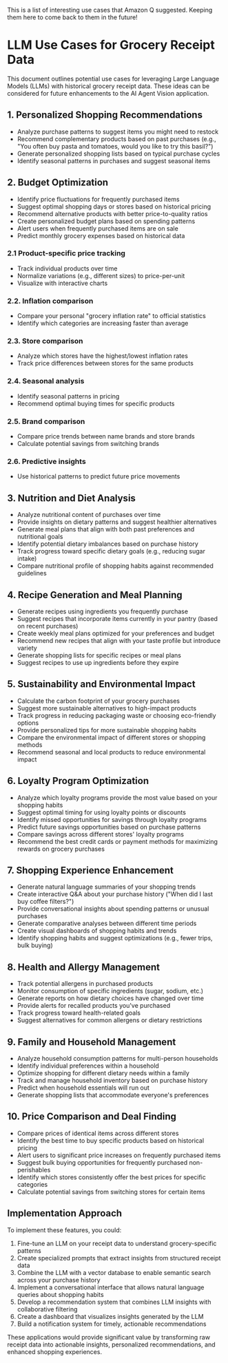 This is a list of interesting use cases that Amazon Q suggested. Keeping them here to come back to them in the future!

# LLM Use Cases for Grocery Receipt Data

This document outlines potential use cases for leveraging Large Language Models (LLMs) with historical grocery receipt data. These ideas can be considered for future enhancements to the AI Agent Vision application.

## 1. Personalized Shopping Recommendations

- Analyze purchase patterns to suggest items you might need to restock
- Recommend complementary products based on past purchases (e.g., "You often buy pasta and tomatoes, would you like to try this basil?")
- Generate personalized shopping lists based on typical purchase cycles
- Identify seasonal patterns in purchases and suggest seasonal items

## 2. Budget Optimization

- Identify price fluctuations for frequently purchased items
- Suggest optimal shopping days or stores based on historical pricing
- Recommend alternative products with better price-to-quality ratios
- Create personalized budget plans based on spending patterns
- Alert users when frequently purchased items are on sale
- Predict monthly grocery expenses based on historical data

### 2.1 Product-specific price tracking
- Track individual products over time
- Normalize variations (e.g., different sizes) to price-per-unit
- Visualize with interactive charts

### 2.2. Inflation comparison
- Compare your personal "grocery inflation rate" to official statistics
- Identify which categories are increasing faster than average

### 2.3. Store comparison
- Analyze which stores have the highest/lowest inflation rates
- Track price differences between stores for the same products

### 2.4. Seasonal analysis
- Identify seasonal patterns in pricing
- Recommend optimal buying times for specific products

### 2.5. Brand comparison
- Compare price trends between name brands and store brands
- Calculate potential savings from switching brands

### 2.6. Predictive insights
-  Use historical patterns to predict future price movements

## 3. Nutrition and Diet Analysis

- Analyze nutritional content of purchases over time
- Provide insights on dietary patterns and suggest healthier alternatives
- Generate meal plans that align with both past preferences and nutritional goals
- Identify potential dietary imbalances based on purchase history
- Track progress toward specific dietary goals (e.g., reducing sugar intake)
- Compare nutritional profile of shopping habits against recommended guidelines

## 4. Recipe Generation and Meal Planning

- Generate recipes using ingredients you frequently purchase
- Suggest recipes that incorporate items currently in your pantry (based on recent purchases)
- Create weekly meal plans optimized for your preferences and budget
- Recommend new recipes that align with your taste profile but introduce variety
- Generate shopping lists for specific recipes or meal plans
- Suggest recipes to use up ingredients before they expire

## 5. Sustainability and Environmental Impact

- Calculate the carbon footprint of your grocery purchases
- Suggest more sustainable alternatives to high-impact products
- Track progress in reducing packaging waste or choosing eco-friendly options
- Provide personalized tips for more sustainable shopping habits
- Compare the environmental impact of different stores or shopping methods
- Recommend seasonal and local products to reduce environmental impact

## 6. Loyalty Program Optimization

- Analyze which loyalty programs provide the most value based on your shopping habits
- Suggest optimal timing for using loyalty points or discounts
- Identify missed opportunities for savings through loyalty programs
- Predict future savings opportunities based on purchase patterns
- Compare savings across different stores' loyalty programs
- Recommend the best credit cards or payment methods for maximizing rewards on grocery purchases

## 7. Shopping Experience Enhancement

- Generate natural language summaries of your shopping trends
- Create interactive Q&A about your purchase history ("When did I last buy coffee filters?")
- Provide conversational insights about spending patterns or unusual purchases
- Generate comparative analyses between different time periods
- Create visual dashboards of shopping habits and trends
- Identify shopping habits and suggest optimizations (e.g., fewer trips, bulk buying)

## 8. Health and Allergy Management

- Track potential allergens in purchased products
- Monitor consumption of specific ingredients (sugar, sodium, etc.)
- Generate reports on how dietary choices have changed over time
- Provide alerts for recalled products you've purchased
- Track progress toward health-related goals
- Suggest alternatives for common allergens or dietary restrictions

## 9. Family and Household Management

- Analyze household consumption patterns for multi-person households
- Identify individual preferences within a household
- Optimize shopping for different dietary needs within a family
- Track and manage household inventory based on purchase history
- Predict when household essentials will run out
- Generate shopping lists that accommodate everyone's preferences

## 10. Price Comparison and Deal Finding

- Compare prices of identical items across different stores
- Identify the best time to buy specific products based on historical pricing
- Alert users to significant price increases on frequently purchased items
- Suggest bulk buying opportunities for frequently purchased non-perishables
- Identify which stores consistently offer the best prices for specific categories
- Calculate potential savings from switching stores for certain items

## Implementation Approach

To implement these features, you could:

1. Fine-tune an LLM on your receipt data to understand grocery-specific patterns
2. Create specialized prompts that extract insights from structured receipt data
3. Combine the LLM with a vector database to enable semantic search across your purchase history
4. Implement a conversational interface that allows natural language queries about shopping habits
5. Develop a recommendation system that combines LLM insights with collaborative filtering
6. Create a dashboard that visualizes insights generated by the LLM
7. Build a notification system for timely, actionable recommendations

These applications would provide significant value by transforming raw receipt data into actionable insights, personalized recommendations, and enhanced shopping experiences.
